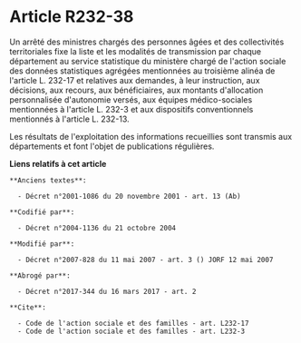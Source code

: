 # Article R232-38

Un arrêté des ministres chargés des personnes âgées et des collectivités territoriales fixe la liste et les modalités de
transmission par chaque département au service statistique du ministère chargé de l'action sociale des données statistiques
agrégées mentionnées au troisième alinéa de l'article L. 232-17 et relatives aux demandes, à leur instruction, aux décisions,
aux recours, aux bénéficiaires, aux montants d'allocation personnalisée d'autonomie versés, aux équipes médico-sociales
mentionnées à l'article L. 232-3 et aux dispositifs conventionnels mentionnés à l'article L. 232-13. 

Les résultats de l'exploitation des informations recueillies sont transmis aux départements et font l'objet de publications
régulières.

**Liens relatifs à cet article**

	**Anciens textes**:

	  - Décret n°2001-1086 du 20 novembre 2001 - art. 13 (Ab)

	**Codifié par**:

	  - Décret n°2004-1136 du 21 octobre 2004

	**Modifié par**:

	  - Décret n°2007-828 du 11 mai 2007 - art. 3 () JORF 12 mai 2007

	**Abrogé par**:

	  - Décret n°2017-344 du 16 mars 2017 - art. 2

	**Cite**:

	  - Code de l'action sociale et des familles - art. L232-17
	  - Code de l'action sociale et des familles - art. L232-3
